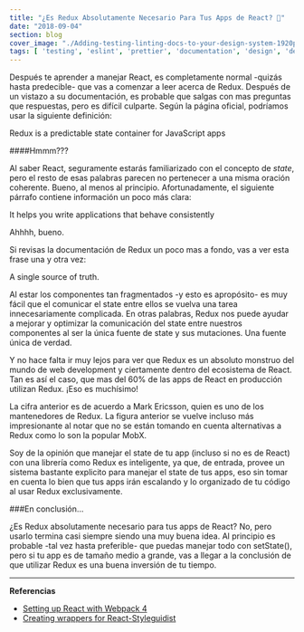 ```yaml
---
title: "¿Es Redux Absolutamente Necesario Para Tus Apps de React? 🤔"
date: "2018-09-04"
section: blog
cover_image: "./Adding-testing-linting-docs-to-your-design-system-1920px.jpg"
tags: [ 'testing', 'eslint', 'prettier', 'documentation', 'design', 'design system', 'react', 'open source', 'javascript', 'tutorial' ]
---
```


Después te aprender a manejar React, es completamente normal -quizás hasta predecible- que vas a comenzar a leer acerca de Redux. Después de un vistazo a su documentación, es probable que salgas con mas preguntas que respuestas, pero es difícil culparte. Según la página oficial, podríamos usar la siguiente definición:

Redux is a predictable state container for JavaScript apps

####Hmmm???

Al saber React, seguramente estarás familiarizado con el concepto de *state*, pero el resto de esas palabras parecen no pertenecer a una misma oración coherente. Bueno, al menos al principio. Afortunadamente, el siguiente párrafo contiene información un poco más clara:

It helps you write applications that behave consistently

Ahhhh, bueno.

Si revisas la documentación de Redux un poco mas a fondo, vas a ver esta frase una y otra vez:

A single source of truth.

Al estar los componentes tan fragmentados -y esto es apropósito- es muy fácil que el comunicar el state entre ellos se vuelva una tarea innecesariamente complicada. En otras palabras, Redux nos puede ayudar a mejorar y optimizar la comunicación del state entre nuestros componentes al ser la única fuente de state y sus mutaciones. Una fuente única de verdad.

Y no hace falta ir muy lejos para ver que Redux es un absoluto monstruo del mundo de web development y ciertamente dentro del ecosistema de React. Tan es así el caso, que mas del 60% de las apps de React en producción utilizan Redux. ¡Eso es muchísimo! 

La cifra anterior es de acuerdo a Mark Ericsson, quien es uno de los mantenedores de Redux. La figura anterior se vuelve incluso más impresionante al notar que no se están tomando en cuenta alternativas a Redux como lo son la popular MobX.

Soy de la opinión que manejar el state de tu app (incluso si no es de React) con una librería como Redux es inteligente, ya que, de entrada, provee un sistema bastante explicito para manejar el state de tus apps, eso sin tomar en cuenta lo bien que tus apps irán escalando y lo organizado de tu código al usar Redux exclusivamente.

###En conclusión... 

¿Es Redux absolutamente necesario para tus apps de React? No, pero usarlo termina casi siempre siendo una muy buena idea. Al principio es probable -tal vez hasta preferible- que puedas manejar todo con setState(), pero si tu app es de tamaño medio a grande, vas a llegar a la conclusión de que utilizar Redux es una buena inversión de tu tiempo.


***


**Referencias**

* [Setting up React with Webpack 4](https://medium.freecodecamp.org/part-1-react-app-from-scratch-using-webpack-4-562b1d231e75)
* [Creating wrappers for React-Styleguidist](https://react-styleguidist.js.org/docs/thirdparties.html#redux)